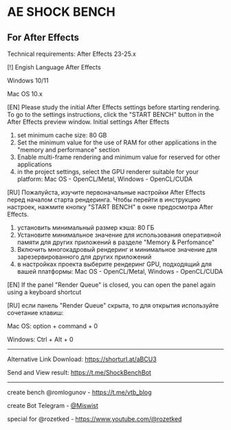 # AE SHOCK BENCH
For After Effects
---------------------------

Technical requirements:
After Effects 23-25.x

[!] Engish Language After Effects

Windows 10/11

Mac OS 10.x

[EN] Please study the initial After Effects settings before starting rendering.
To go to the settings instructions, click the "START BENCH" button in the After Effects preview window.
Initial settings After Effects
1) set minimum cache size: 80 GB
2) Set the minimum value for the use of RAM for other applications in the "memory and performance" section
3) Enable multi-frame rendering and minimum value for reserved for other applications
4) in the project settings, select the GPU renderer suitable for your platform: Mac OS - OpenCL/Metal, Windows - OpenCL/CUDA

[RU]
Пожалуйста, изучите первоначальные настройки After Effects перед началом старта рендеринга.
Чтобы перейти в инструкцию настроек, нажмите кнопку "START BENCH" в окне предосмотра After Effects.
1) установить минимальный размер кэша: 80 ГБ
2) Установите минимальное значение для использования оперативной памяти для других приложений в разделе "Memory & Perfomance"
3) Включить многокадровый рендеринг и минимальное значение для зарезервированного для других приложений
4) в настройках проекта выберите рендеринг GPU, подходящий для вашей платформы: Mac OS - OpenCL/Metal, Windows - OpenCL/CUDA


[EN] If the panel "Render Queue" is closed, 
you can open the panel again 
using a keyboard shortcut

[RU]
если панель "Render Queue" скрыта, то для открытия используйте сочетание клавиш:


Mac OS: option + command + 0

Windows: Ctrl + Alt + 0

---------------------------

Alternative Link Download: https://shorturl.at/aBCU3

Send and View result: https://t.me/ShockBenchBot

---------------------------


create bench @romlogunov - https://t.me/vtb_blog

create Bot Telegram - [@Miswist](https://github.com/Miwist)

special for @rozetked - https://www.youtube.com/@rozetked


